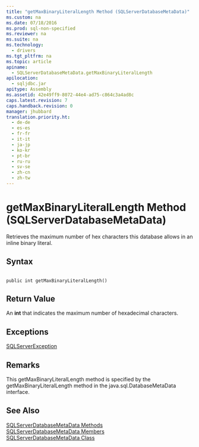 ```yaml
---
title: "getMaxBinaryLiteralLength Method (SQLServerDatabaseMetaData)"
ms.custom: na
ms.date: 07/18/2016
ms.prod: sql-non-specified
ms.reviewer: na
ms.suite: na
ms.technology: 
  - drivers
ms.tgt_pltfrm: na
ms.topic: article
apiname: 
  - SQLServerDatabaseMetaData.getMaxBinaryLiteralLength
apilocation: 
  - sqljdbc.jar
apitype: Assembly
ms.assetid: 42e49ff9-8072-44e4-ad75-c864c3a4ad8c
caps.latest.revision: 7
caps.handback.revision: 0
manager: jhubbard
translation.priority.ht: 
  - de-de
  - es-es
  - fr-fr
  - it-it
  - ja-jp
  - ko-kr
  - pt-br
  - ru-ru
  - sv-se
  - zh-cn
  - zh-tw
---
```

# getMaxBinaryLiteralLength Method (SQLServerDatabaseMetaData)
  Retrieves the maximum number of hex characters this database allows in an inline binary literal.  
  
## Syntax  
  
```  
  
public int getMaxBinaryLiteralLength()  
```  
  
## Return Value  
 An **int** that indicates the maximum number of hexadecimal characters.  
  
## Exceptions  
 [SQLServerException](../content/SQLServerException-Class.md)  
  
## Remarks  
 This getMaxBinaryLiteralLength method is specified by the getMaxBinaryLiteralLength method in the java.sql.DatabaseMetaData interface.  
  
## See Also  
 [SQLServerDatabaseMetaData Methods](../content/SQLServerDatabaseMetaData-Methods.md)   
 [SQLServerDatabaseMetaData Members](../content/SQLServerDatabaseMetaData-Members.md)   
 [SQLServerDatabaseMetaData Class](../content/SQLServerDatabaseMetaData-Class.md)  
  
  